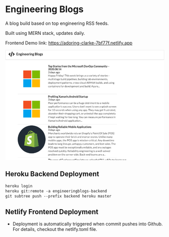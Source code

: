 # Engineering Blogs

A blog build based on top engineering RSS feeds.

Built using MERN stack, updates daily.

Frontend Demo link: https://adoring-clarke-7bf77f.netlify.app

![Frontend Demo](https://github.com/andrewlohc/engineering-blogs/blob/master/docs/demo.png)

## Heroku Backend Deployment

```
heroku login
heroku git:remote -a engineeringblogs-backend
git subtree push --prefix backend heroku master
```

## Netlify Frontend Deployment

- Deployment is automatically triggered when commit pushes into Github. For details, checkout the netlify.toml file.
